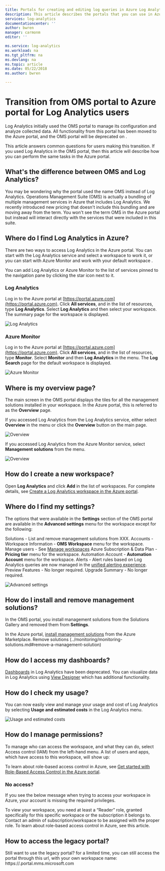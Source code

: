 ```yaml
---
title: Portals for creating and editing log queries in Azure Log Analytics | Microsoft Docs
description: This article describes the portals that you can use in Azure Log Analytics to create and edit log searches.  
services: log-analytics
documentationcenter: ''
author: bwren
manager: carmonm
editor: ''

ms.service: log-analytics
ms.workload: na
ms.tgt_pltfrm: na
ms.devlang: na
ms.topic: article
ms.date: 05/22/2018
ms.author: bwren

---
```

# Transition from OMS portal to Azure portal for Log Analytics users
Log Analytics initially used the OMS portal to manage its configuration and analyze collected data.  All functionality from this portal has been moved to the Azure portal, and the OMS portal will be deprecated on <date>.

This article answers common questions for users making this transition.  If you used Log Analytics in the OMS portal, then this article will describe how you can perform the same tasks in the Azure portal.

## What's the difference between OMS and Log Analytics?
You may be wondering why the portal used the name OMS instead of Log Analytics. Operations Management Suite (OMS) is actually a bundling of multiple management services in Azure that includes Log Analytics. We recently introduced new pricing that doesn't include this bundling and are moving away from the term. You won't see the term OMS in the Azure portal but instead will interact directly with the services that were included in this suite.


## Where do I find Log Analytics in Azure?
There are two ways to access Log Analytics in the Azure portal. You can start with the Log Analytics service and select a workspace to work it, or you can start with Azure Monitor and work with your default workspace <how do we set this>.

You can add Log Analytics or Azure Monitor to the list of services pinned to the navigation pane by clicking the star icon next to it.

### Log Analytics
Log in to the Azure portal at [https://portal.azure.com](https://portal.azure.com).  Click **All services**, and in the list of resources, type **Log Analytics**. Select **Log Analytics** and then select your workspace. The summary page for the workspace is displayed.

![Log Analytics]()

### Azure Monitor
Log in to the Azure portal at [https://portal.azure.com](https://portal.azure.com).  Click **All services**, and in the list of resources, type **Monitor**. Select **Monitor** and then **Log Analytics** in the menu. The **Log Search** page for the default workspace is displayed.

![Azure Monitor]()

## Where is my overview page?
The main screen in the OMS portal displays the tiles for all the management solutions installed in your workspace. In the Azure portal, this is referred to as the **Overview** page. 

If you accessed Log Analytics from the Log Analytics service, either select **Overview** in the menu or click the **Overview** button on the main page.

![Overview]()

If you accessed Log Analytics from the Azure Monitor service, select **Management solutions** from the menu.

![Overview]()

## How do I create a new workspace? 
Open **Log Analytics** and click **Add** in the list of workspaces.  For complete details, see [Create a Log Analytics workspace in the Azure portal](../log-analytics/log-analytics-quick-create-workspace.md).


## Where do I find my settings?
The options that were available in the **Settings** section of the OMS portal are available in the **Advanced settings** menu for the workspace except for the following:

Solutions - List and remove management solutions from XXX.
Accounts - 
Workspace Information - **OMS Workspace** menu for the workspace.
Manage users - See [Manage workspaces](../log-analytics/log-analytics-manage-access.md)
Azure Subscription & Data Plan - **Pricing tier** menu for the workspace.
Automation Account - **Automation Account** menu for the workspace.
Alerts - Alert rules based on Log Analytics queries are now managed in the [unified alerting experience](../monitoring-and-diagnostics/monitor-alerts-unified-usage.md).
Preview Features - No longer required.
Upgrade Summary - No longer required.


![Advanced settings]()

## How do I install and remove management solutions?
In the OMS portal, you install management solutions from the Solutions Gallery and removed them from **Settings**.

In the Azure portal, [install management solutions](../monitoring/monitoring-solutions.md#install-a-management-solution) from the Azure Marketplace.  Remove solutions (../monitoring/monitoring-solutions.md#remove-a-management-solution)


## How do I access my dashboards?
[Dashboards](../log-analytics/log-analytics-dashboards.md) in Log Analytics have been deprecated.  You can visualize data in Log Analytics using [View Designer](../log-analytics/log-analytics-view-designer.md) which has additional functionality.

## How do I check my usage?
You can now easily view and manage your usage and cost of Log Analytics by selecting **Usage and estimated costs** in the Log Analytics menu.

![Usage and estimated costs]()

## How do I manage permissions?
To manage who can access the workspace, and what they can do, select Access control (IAM) from the left-hand menu. A list of users and apps, which have access to this workspace, will show up:

To learn about role-based access control in Azure, see [Get started with Role-Based Access Control in the Azure portal](../role-based-access-control/overview.md).

### No access?
If you see the below message when trying to access your workspace in Azure, your account is missing the required privileges.

To view your workspace, you need at least a “Reader” role, granted specifically for this specific workspace or the subscription it belongs to. Contact an admin of subscription/workspace to be assigned with the proper role.
To learn about role-based access control in Azure, see this article.


## How to access the legacy portal?
Still want to use the legacy portal? for a limited time, you can still access the portal through this url, with your own workspace name:
https://<your workspace name>.portal.mms.microsoft.com
